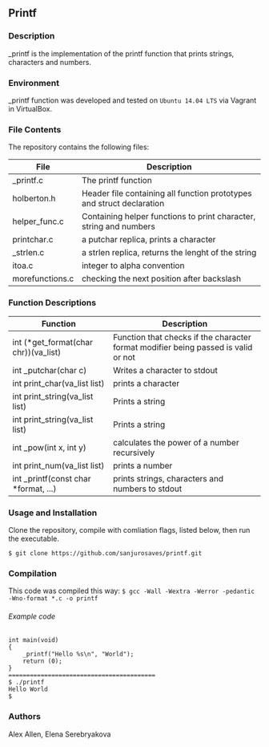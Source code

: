 ## Printf
### Description
_printf is the implementation of the printf function that prints strings, characters and numbers.

### Environment
_printf function was developed and tested on `Ubuntu 14.04 LTS` via Vagrant in VirtualBox.

### File Contents
The repository contains the following files:

|   **File**   |   **Description**   |
| -------------- | --------------------- |
| \_printf.c | The printf function |
| holberton.h   | Header file containing all function prototypes and struct declaration |
| helper_func.c | Containing helper functions to print character, string and numbers |
| printchar.c | a putchar replica, prints a character |
| _strlen.c | a strlen replica, returns the lenght of the string |
| itoa.c  | integer to alpha convention |
| morefunctions.c| checking the next position after backslash |

### Function Descriptions

| **Function** | **Description** |
| -------------- | ----------------- |
|int (*get_format(char chr))(va_list)| Function that checks if the character format modifier being passed is valid or not|
|int _putchar(char c)| Writes a character to stdout|
|int print_char(va_list list)|prints a character|
|int print_string(va_list list)|Prints a string|
|int print_string(va_list list)|Prints a string|
|int _pow(int x, int y)|calculates the power of a number recursively|
|int print_num(va_list list)|prints a number|
|int _printf(const char *format, ...)|prints strings, characters and numbers to stdout|

### Usage and Installation
Clone the repository, compile with comliation flags, listed below, then run the executable.
```
$ git clone https://github.com/sanjurosaves/printf.git
```
### Compilation
This code was compiled this way:
` $ gcc -Wall -Wextra -Werror -pedantic -Wno-format *.c -o printf `

###### Example code

```
int main(void)
{
	_printf("Hello %s\n", "World");
	return (0);
}
=========================================
$ ./printf
Hello World
$
```

### Authors

Alex Allen, Elena Serebryakova
